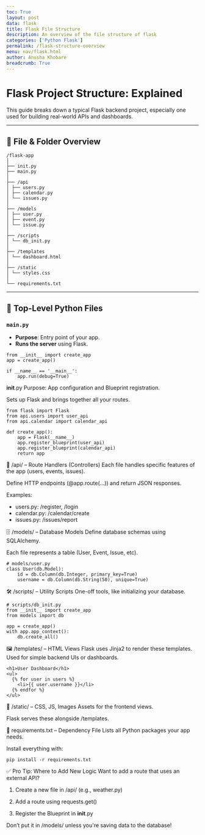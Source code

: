 ```yaml
---
toc: True
layout: post
data: flask
title: Flask File Structure
description: An overview of the file structure of flask
categories: ['Python Flask']
permalink: /flask-structure-overview
menu: nav/flask.html
author: Anusha Khobare
breadcrumb: True 
---
```

# Flask Project Structure: Explained

This guide breaks down a typical Flask backend project, especially one used for building real-world APIs and dashboards.

---

## 📁 File & Folder Overview
~~~
/flask-app
│
├── init.py
├── main.py
│
├── /api
│ ├── users.py
│ ├── calendar.py
│ └── issues.py
│
├── /models
│ ├── user.py
│ ├── event.py
│ └── issue.py
│
├── /scripts
│ └── db_init.py
│
├── /templates
│ └── dashboard.html
│
├── /static
│ └── styles.css
│
└── requirements.txt
~~~

---

## 🔧 Top-Level Python Files

### `main.py`
- **Purpose**: Entry point of your app.
- **Runs the server** using Flask.

~~~
from __init__ import create_app
app = create_app()

if __name__ == '__main__':
    app.run(debug=True)
~~~
__init__.py
Purpose: App configuration and Blueprint registration.

Sets up Flask and brings together all your routes.
~~~
from flask import Flask
from api.users import user_api
from api.calendar import calendar_api

def create_app():
    app = Flask(__name__)
    app.register_blueprint(user_api)
    app.register_blueprint(calendar_api)
    return app
~~~
🧠 /api/ – Route Handlers (Controllers)
Each file handles specific features of the app (users, events, issues).

Define HTTP endpoints (@app.route(...)) and return JSON responses.

Examples:
- users.py: /register, /login
- calendar.py: /calendar/create
- issues.py: /issues/report

🗄️ /models/ – Database Models
Define database schemas using SQLAlchemy.

Each file represents a table (User, Event, Issue, etc).
~~~
# models/user.py
class User(db.Model):
    id = db.Column(db.Integer, primary_key=True)
    username = db.Column(db.String(50), unique=True)
~~~
🛠 /scripts/ – Utility Scripts
One-off tools, like initializing your database.

~~~
# scripts/db_init.py
from __init__ import create_app
from models import db

app = create_app()
with app.app_context():
    db.create_all()
~~~
🖼 /templates/ – HTML Views
Flask uses Jinja2 to render these templates.
Used for simple backend UIs or dashboards.
~~~
<h1>User Dashboard</h1>
<ul>
  {% for user in users %}
    <li>{{ user.username }}</li>
  {% endfor %}
</ul>
~~~
🎨 /static/ – CSS, JS, Images
Assets for the frontend views.

Flask serves these alongside /templates.

📄 requirements.txt – Dependency File
Lists all Python packages your app needs.

Install everything with:
~~~
pip install -r requirements.txt
~~~

✅ Pro Tip: Where to Add New Logic
Want to add a route that uses an external API?
1. Create a new file in /api/ (e.g., weather.py)

2. Add a route using requests.get()

3. Register the Blueprint in __init__.py

Don’t put it in /models/ unless you're saving data to the database!


